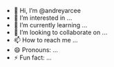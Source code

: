 - 👋 Hi, I’m @andreyarcee
- 👀 I’m interested in ...
- 🌱 I’m currently learning ...
- 💞️ I’m looking to collaborate on ...
- 📫 How to reach me ...
- 😄 Pronouns: ...
- ⚡ Fun fact: ...

<!---
andreyarcee/andreyarcee is a ✨ special ✨ repository because its `README.md` (this file) appears on your GitHub profile.
You can click the Preview link to take a look at your changes.
--->
